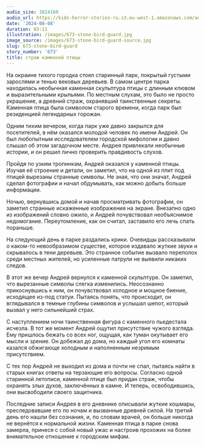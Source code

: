 ```yaml
---
audio_size: 3824160
audio_url: https://kids-horror-stories-ru.s3.eu-west-1.amazonaws.com/audio/673-stone-bird-guard.mp3
date: '2024-08-08'
duration: 03:11
illustration: /images/673-stone-bird-guard.jpg
image_source: /images/673-stone-bird-guard-source.jpg
slug: 673-stone-bird-guard
story_number: '673'
title: страж каменной птицы
---
```


На окраине тихого городка стоял старинный парк, покрытый густыми зарослями и тенью вековых деревьев. В самом центре парка находилась необычная каменная скульптура птицы с длинным клювом и выразительными крыльями. По местным слухам, это было не просто украшение, а древний страж, охранявший таинственные секреты. Каменная птица была символом старого времени, когда парк был резиденцией легендарных горожан.

Одним тихим вечером, когда парк уже давно закрылся для посетителей, в нём оказался молодой человек по имени Андрей. Он был любопытным исследователем городской мифологии и давно слышал об этом загадочном месте. Андрея привлекали необычные истории, и он решил лично проверить правдивость слухов.

Пройдя по узким тропинкам, Андрей оказался у каменной птицы. Изучая её строение и детали, он заметил, что на одной из плит под птицей вырезаны странные символы. Не зная, что они значат, Андрей сделал фотографии и начал обдумывать, как можно добыть больше информации.

Ночью, вернувшись домой и начав просматривать фотографии, он заметил странные искаженные изображения на экране. Внезапно одно из изображений словно ожило, и Андрей почувствовал необъяснимое недомогание. Переутомление, как он считал, заставило его лечь спать пораньше.

На следующий день в парке раздались крики. Очевидцы рассказывали о каком-то невообразимом существе, которое издавало жуткие звуки и скрывалось в тени деревьев. Это странное событие вызвало переполох среди местных жителей, но усиленные патрули не выявили никаких следов.

В этот же вечер Андрей вернулся к каменной скульптуре. Он заметил, что вырезанные символы слегка изменились. Неосознанно прикоснувшись к ним, он почувствовал холодное и мощное биение, исходящее из-под статуи. Пытаясь понять, что происходит, он вглядывался в темные глубины символов и услышал шепот, который вызвал у него сильнейший страх.

С наступлением ночи таинственная фигура с каменного пьедестала исчезла. В тот же момент Андрей ощутил присутствие чужого взгляда. Ему пришлось бежать со всех ног, ощущая, как туман окутывает его мысли и зрение. Он добежал до дома, но каждый угол его комнаты казался обжигающе холодным и наполненным незримым присутствием.

С тех пор Андрей не выходил из дома и почти не спал, пытаясь найти в старых книгах ответы на терзающие его вопросы. Согласно одной старинной летописи, каменной птице был придан страж, чтобы охранять злых духов, заключённых в камне. И теперь, освободившись, они высвободили своего защитника.

Последние записи Андрея в его дневнике описывали жуткие кошмары, преследовавшие его по ночам и вызванные древней силой. На третий день его нашли без сознания, и, по словам врачей, он больше никогда не вернётся к нормальной жизни. Каменная птица в парке снова замерла, принеся с собой новый ужас и настроив прохожих на более внимательное отношение к городским мифам.